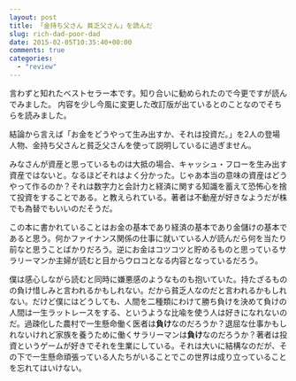 ```yaml
---
layout: post
title: 「金持ち父さん 貧乏父さん」を読んだ
slug: rich-dad-poor-dad
date: 2015-02-05T10:35:40+00:00
comments: true
categories:
  - "review"
---
```


言わずと知れたベストセラー本です。知り合いに勧められたので今更ですが読んでみました。
内容を少し今風に変更した改訂版が出ているとのことなのでそちらを読みました。

結論から言えば「お金をどうやって生み出すか、それは投資だ。」を2人の登場人物、金持ち父さんと貧乏父さんを使って説明しているに過ぎません。

みなさんが資産と思っているものは大抵の場合、キャッシュ・フローを生み出す資産ではないと。なるほどそれはよく分かった。じゃあ本当の意味の資産はどうやって作るのか？それは数字力と会計力と経済に関する知識を蓄えて恐怖心を捨て投資をすることである。と教えられている。著者は不動産が好きなようだが株でも為替でもいいのだそうだ。

この本に書かれていることはお金の基本であり経済の基本であり金儲けの基本であると思う。何かファイナンス関係の仕事に就いている人が読んだら何を当たり前なと思うことばかりだろう。逆にお金はコツコツと貯めるものと思っているサラリーマンか主婦が読むと目からウロコとなる内容となっているだろう。

僕は感心しながら読むと同時に嫌悪感のようなものも抱いていた。持たざるものの負け惜しみと言われるかもしれない。だから貧乏人なのだと言われるかもしれない。だけど僕にはどうしても、人間を二種類にわけて勝ち負けを決めて負けの人間は一生ラットレースをする、というような比喩を使う人は好きになれないのだ。過疎化した農村で一生懸命働く医者は<strong>負け</strong>なのだろうか？退屈な仕事かもしれないけれど家族を養うために働くサラリーマンは<strong>負け</strong>なのだろうか？著者は投資というゲームが好きでそれを生業にしている。それは大いに結構なのだが、その下で一生懸命頑張っている人たちがいることでこの世界は成り立っていることを忘れてはいけない。
